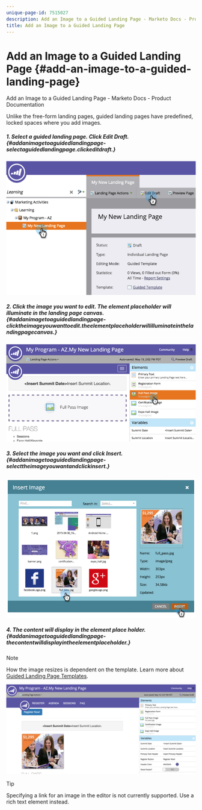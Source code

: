 ```yaml
---
unique-page-id: 7515027
description: Add an Image to a Guided Landing Page - Marketo Docs - Product Documentation
title: Add an Image to a Guided Landing Page
---
```


# Add an Image to a Guided Landing Page {#add-an-image-to-a-guided-landing-page}

Add an Image to a Guided Landing Page - Marketo Docs - Product Documentation

Unlike the free-form landing pages, guided landing pages have predefined, locked spaces where you add images.

##### 1. Select a guided landing page. Click Edit Draft. {#addanimagetoaguidedlandingpage-selectaguidedlandingpage.clickeditdraft.}

![](assets/image2015-5-19-14-3a1-3a26.png)

##### 2. Click the image you want to edit. The element placeholder will illuminate in the landing page canvas. {#addanimagetoaguidedlandingpage-clicktheimageyouwanttoedit.theelementplaceholderwillilluminateinthelandingpagecanvas.}

![](assets/image2015-5-19-14-3a4-3a29.png)

##### 3. Select the image you want and click Insert. {#addanimagetoaguidedlandingpage-selecttheimageyouwantandclickinsert.}

![](assets/image2015-5-20-10-3a37-3a33.png)

##### 4. The content will display in the element place holder. {#addanimagetoaguidedlandingpage-thecontentwilldisplayintheelementplaceholder.}

>[!NOTE]
>
>How the image resizes is dependent on the template. Learn more about [Guided Landing Page Templates](../../../../../welcome-to-marketo-docs/product-docs/demand-generation/landing-pages/landing-page-templates/create-a-guided-landing-page-template.md).

![](assets/image2015-5-20-10-3a39-3a34.png)

>[!TIP]
>
>Specifying a link for an image in the editor is not currently supported. Use a rich text element instead.

